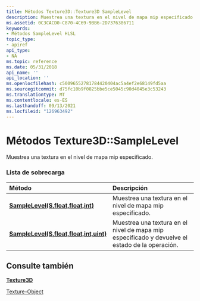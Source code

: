 ```yaml
---
title: Métodos Texture3D::Texture3D SampleLevel
description: Muestrea una textura en el nivel de mapa mip especificado. | Métodos Texture3D::Texture3D SampleLevel
ms.assetid: 0C3CACD0-C870-4C69-9BB6-2D7376386711
keywords:
- Métodos SampleLevel HLSL
topic_type:
- apiref
api_type:
- NA
ms.topic: reference
ms.date: 05/31/2018
api_name: ''
api_location: ''
ms.openlocfilehash: c50096552781784420404ac5a4ef2e68149fd5aa
ms.sourcegitcommit: d75fc10b9f0825bbe5ce5045c90d4045e3c53243
ms.translationtype: MT
ms.contentlocale: es-ES
ms.lasthandoff: 09/13/2021
ms.locfileid: "126963492"
---
```

# <a name="texture3dsamplelevel-methods"></a>Métodos Texture3D::SampleLevel

Muestrea una textura en el nivel de mapa mip especificado.

### <a name="overload-list"></a>Lista de sobrecarga



| Método                                                                                 | Descripción                                                                                        |
|:---------------------------------------------------------------------------------------|:---------------------------------------------------------------------------------------------------|
| [**SampleLevel(S,float,float,int)**](dx-graphics-hlsl-to-samplelevel.md)              | Muestrea una textura en el nivel de mapa mip especificado.<br/>                                        |
| [**SampleLevel(S,float,float,int,uint)**](t3d-samplelevel-s-float-float-int-uint-.md) | Muestrea una textura en el nivel de mapa mip especificado y devuelve el estado de la operación.<br/> |



## <a name="see-also"></a>Consulte también

<dl> <dt>

[**Texture3D**](sm5-object-texture3d.md)
</dt> <dt>

[Texture-Object](dx-graphics-hlsl-to-type.md)
</dt> </dl>

 

 





